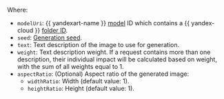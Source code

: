 Where:

* `modelUri`: {{ yandexart-name }} [model](../../../foundation-models/concepts/generation/models.md) ID which contains a {{ yandex-cloud }} [folder ID](../../../resource-manager/operations/folder/get-id.md).
* `seed`: [Generation seed](../../../foundation-models/concepts/generation/index.md).
* `text`: Text description of the image to use for generation.
* `weight`: Text description weight. If a request contains more than one description, their individual impact will be calculated based on weight, with the sum of all weights equal to 1.
* `aspectRatio`: (Optional) Aspect ratio of the generated image:
   * `widthRatio`: Width (default value: 1).
   * `heightRatio`: Height (default value: 1).
